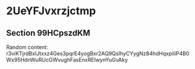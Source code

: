 # 2UeYFJvxrzjctmp
## Section 99HCpszdKM
Random content: r3viKTjrdBxIJtxxz4Ges3pqrE4yogBxr2AQ9QsIhyCYygNz84hdHqxpiIiP4B0Wx95HdnWuRUcGWvughFasEnxREIwynYuGvAky
